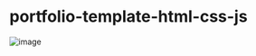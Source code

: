 # portfolio-template-html-css-js


![image](https://github.com/user-attachments/assets/799244a3-5084-4002-9033-2e164591d56b)

